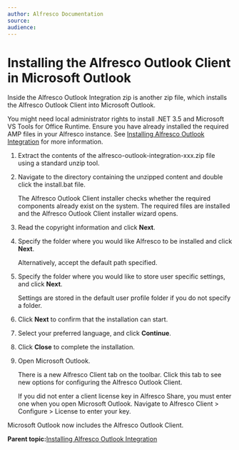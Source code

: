 ```yaml
---
author: Alfresco Documentation
source: 
audience: 
---
```


# Installing the Alfresco Outlook Client in Microsoft Outlook

Inside the Alfresco Outlook Integration zip is another zip file, which installs the Alfresco Outlook Client into Microsoft Outlook.

You might need local administrator rights to install .NET 3.5 and Microsoft VS Tools for Office Runtime. Ensure you have already installed the required AMP files in your Alfresco instance. See [Installing Alfresco Outlook Integration](Outlook-amp_v1.md) for more information.

1.  Extract the contents of the alfresco-outlook-integration-xxx.zip file using a standard unzip tool.

2.  Navigate to the directory containing the unzipped content and double click the install.bat file.

    The Alfresco Outlook Client installer checks whether the required components already exist on the system. The required files are installed and the Alfresco Outlook Client installer wizard opens.

3.  Read the copyright information and click **Next**.

4.  Specify the folder where you would like Alfresco to be installed and click **Next**.

    Alternatively, accept the default path specified.

5.  Specify the folder where you would like to store user specific settings, and click **Next**.

    Settings are stored in the default user profile folder if you do not specify a folder.

6.  Click **Next** to confirm that the installation can start.

7.  Select your preferred language, and click **Continue**.

8.  Click **Close** to complete the installation.

9.  Open Microsoft Outlook.

    There is a new Alfresco Client tab on the toolbar. Click this tab to see new options for configuring the Alfresco Outlook Client.

    If you did not enter a client license key in Alfresco Share, you must enter one when you open Microsoft Outlook. Navigate to Alfresco Client \> Configure \> License to enter your key.


Microsoft Outlook now includes the Alfresco Outlook Client.

**Parent topic:**[Installing Alfresco Outlook Integration](../tasks/Outlook-amp_v1.md)

